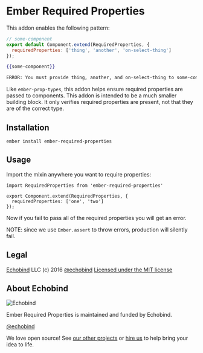 # Ember Required Properties

This addon enables the following pattern:

```js
// some-component
export default Component.extend(RequiredProperties, {
  requiredProperties: ['thing', 'another', 'on-select-thing']  
});
```

```hbs
{{some-component}}
```

```sh
ERROR: You must provide thing, another, and on-select-thing to some-component.
```

Like `ember-prop-types`, this addon helps ensure required properties are passed to components. This addon is intended to be a much smaller building block. It only verifies required properties are present, not that they are of the correct type.

## Installation

```
ember install ember-required-properties
```

## Usage

Import the mixin anywhere you want to require properties:

```
import RequiredProperties from 'ember-required-properties'

export Component.extend(RequiredProperties, {
  requiredProperties: ['one', 'two']
});
```

Now if you fail to pass all of the required properties you will get an error.

NOTE: since we use `Ember.assert` to throw errors, production will silently fail.

## Legal
[Echobind](https://echobind.com?utm_source=github-legal) LLC (c) 2016
[@echobind][twitter]
[Licensed under the MIT license][MIT]

## About Echobind

![Echobind](https://echobind.s3.amazonaws.com/images/echobind-logo-black.svg)

Ember Required Properties is maintained and funded by Echobind.

[@echobind][twitter]

We love open source! See [our other projects][community] or [hire us][hire] to help bring your idea to life.

[twitter]: https://twitter.com/echobind
[community]: https://github.com/echobind
[hire]: https://echobind.com?utm_source=github-hire
[MIT]: http://www.opensource.org/licenses/mit-license.php
